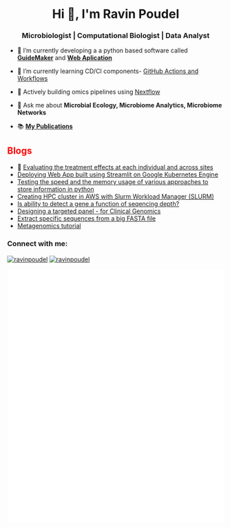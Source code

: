 <h1 align="center">Hi 👋, I'm Ravin Poudel</h1>
<h3 align="center"> Microbiologist | Computational Biologist | Data Analyst </h3>

- 🔭  I’m currently developing a a python based software called **[GuideMaker](https://github.com/USDA-ARS-GBRU/GuideMaker)** and **[Web Aplication](https://guidemaker.app.scinet.usda.gov)**

- 🌱 I’m currently learning CD/CI components- [GitHub Actions and Workflows](https://github.com/USDA-ARS-GBRU/GuideMaker/tree/main/.github/workflows)

- 🌱 Actively building omics pipelines using [Nextflow](https://www.nextflow.io)

- 💬 Ask me about **Microbial Ecology, Microbiome Analytics, Microbiome Networks**

- 📚 [**My Publications**](https://scholar.google.com/citations?user=FQfT3o4AAAAJ&hl=en)


<h2 style="color:red; align="center">Blogs</h2>

* 🌱 [Evaluating the treatment effects at each individual and across sites](https://ravinpoudel.github.io/tXploreR/)                                    
* [Deploying Web App built using Streamlit on Google Kubernetes Engine](https://ravinpoudel.github.io/GuideMakerApp/)
* [Testing the speed and the memory usage of various approaches to store information in python](https://ravinpoudel.github.io/BenchmarkingObjectsPython/)
* [Creating HPC cluster in AWS with Slurm Workload Manager (SLURM)](https://ravinpoudel.github.io/posts/aws-slurm/)
* [Is ability to detect a gene a function of seqencing depth?](https://ravinpoudel.github.io/posts/seqencing-depth/)
* [Designing a targeted panel - for Clinical Genomics](https://ravinpoudel.github.io/posts/exome_gene_panel/)
* [Extract specific sequences from a big FASTA file](https://ravinpoudel.github.io/posts/randomgenome_access/)
* [Metagenomics tutorial](https://ravinpoudel.github.io/posts/metagenomics/)
                             
                                    



<h3 align="left">Connect with me:</h3>
<p align="left">
<a href="https://twitter.com/raveenpoudel" target="blank"><img align="center" src="https://cdn.jsdelivr.net/npm/simple-icons@3.0.1/icons/twitter.svg" alt="ravinpoudel" height="30" width="40" /></a>
<a href="https://www.linkedin.com/in/ravin-poudel-56a3a571" target="blank"><img align="center" src="https://cdn.jsdelivr.net/npm/simple-icons@3.0.1/icons/linkedin.svg" alt="ravinpoudel" height="30" width="40" /></a>
</p>

<p><img align="left" src="https://github.com/ravinpoudel/githubstats/blob/master/generated/languages.svg" alt="ravinpoudel" /></p>

<p><img align="center" src="https://github.com/ravinpoudel/githubstats/blob/master/generated/overview.svg" alt="ravinpoudel" /></p>

